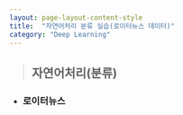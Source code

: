 ```yaml
---
layout: page-layout-content-style
title:  "자연어처리 분류 실습(로이터뉴스 데이터)"
category: "Deep Learning"
---
```


> ## 자연어처리(분류)

* ### 로이터뉴스

<script src="https://gist.github.com/hojeong3709/f58bc0d509306765b2b3b92be1d72501.js"></script>
